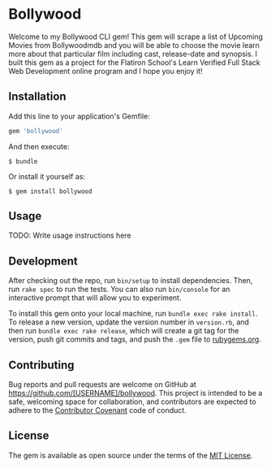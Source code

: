 # Bollywood

Welcome to my Bollywood CLI gem! This gem will scrape a list of Upcoming Movies from Bollywoodmdb and you will be able to choose the movie learn more about that particular film including cast, release-date and synopsis. I built this gem as a project for the Flatiron School's Learn Verified Full Stack Web Development online program and I hope you enjoy it!

## Installation

Add this line to your application's Gemfile:

```ruby
gem 'bollywood'
```

And then execute:

    $ bundle

Or install it yourself as:

    $ gem install bollywood

## Usage

TODO: Write usage instructions here

## Development

After checking out the repo, run `bin/setup` to install dependencies. Then, run `rake spec` to run the tests. You can also run `bin/console` for an interactive prompt that will allow you to experiment.

To install this gem onto your local machine, run `bundle exec rake install`. To release a new version, update the version number in `version.rb`, and then run `bundle exec rake release`, which will create a git tag for the version, push git commits and tags, and push the `.gem` file to [rubygems.org](https://rubygems.org).

## Contributing

Bug reports and pull requests are welcome on GitHub at https://github.com/[USERNAME]/bollywood. This project is intended to be a safe, welcoming space for collaboration, and contributors are expected to adhere to the [Contributor Covenant](http://contributor-covenant.org) code of conduct.


## License

The gem is available as open source under the terms of the [MIT License](http://opensource.org/licenses/MIT).
